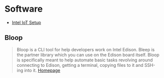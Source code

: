 # Software

* [Intel IoT Setup](https://wilsonmar.github.io/intel-iot-setup/)

## Bloop

> Bloop is a CLI tool for help developers work on Intel Edison. Bleep is the partner library which you can use on the Edison board itself. Bloop is specifically meant to help automate basic tasks revolving around connecting to Edison, getting a terminal, copying files to it and SSH-ing into it. [Homepage](https://www.npmjs.com/package/bloop)

